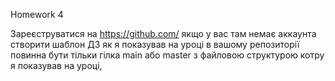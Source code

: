 Homework 4

Зареєструватися на https://github.com/ якщо у вас там немає аккаунта
створити шаблон ДЗ як я показував на уроці
в вашому репозиторії повинна бути тільки гілка main або master з файловою структурою котру я показував на уроці,